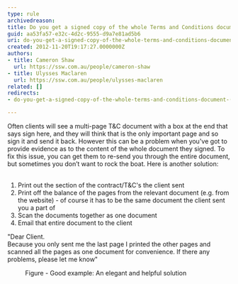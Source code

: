```yaml
---
type: rule
archivedreason: 
title: Do you get a signed copy of the whole Terms and Conditions document (not just the last page)?
guid: aa53fa57-e32c-4d2c-9555-d9a7e81ad5b6
uri: do-you-get-a-signed-copy-of-the-whole-terms-and-conditions-document-not-just-the-last-page
created: 2012-11-20T19:17:27.0000000Z
authors:
- title: Cameron Shaw
  url: https://ssw.com.au/people/cameron-shaw
- title: Ulysses Maclaren
  url: https://ssw.com.au/people/ulysses-maclaren
related: []
redirects:
- do-you-get-a-signed-copy-of-the-whole-terms-and-conditions-document-(not-just-the-last-page)

---
```



​Often clients will see a multi-page T&amp;C document with a box at the end that says sign here, and they will think that is the only important page and so sign it and send it back. However this can be a problem when you've got to provide evidence as to the content of the whole document they signed. To fix this issue, you can get them to re-send you through the entire document, but sometimes you don’t want to rock the boat. Here is another solution&#58;
<br><excerpt class='endintro'></excerpt><br>
<ol><li>Print out the section of the contract/T&amp;C's the client sent </li><li>Print off the balance of the pages from the relevant document (e.g. from the website) - of course it has to be the same document the client sent you a part of</li><li>Scan the documents together as one document</li><li>Email that entire document to the client</li></ol><p class="ssw15-rteElement-GreyBox"> 
   ​&quot;Dear Client. <br>Because you only sent me the last page I printed the other pages and scanned all the pages as one document for convenience. If there any problems, please let me know&quot;​</p><div><dd class="ssw15-rteElement-FigureGood">​Figure -&#160;Good example&#58; An elegant and helpful&#160;solution​<br></dd></div>



